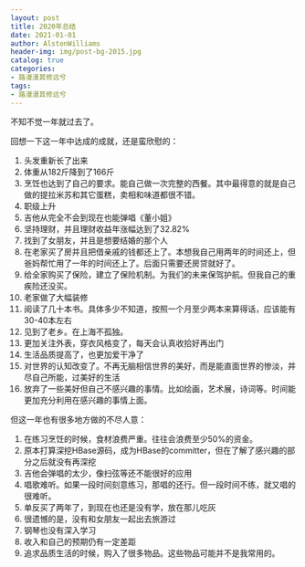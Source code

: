 ```yaml
---
layout: post
title: 2020年总结
date: 2021-01-01
author: AlstonWilliams
header-img: img/post-bg-2015.jpg
catalog: true
categories:
- 路漫漫其修远兮
tags:
- 路漫漫其修远兮
---
```


不知不觉一年就过去了。

回想一下这一年中达成的成就，还是蛮欣慰的：
1. 头发重新长了出来
2. 体重从182斤降到了166斤
3. 烹饪也达到了自己的要求。能自己做一次完整的西餐。其中最得意的就是自己做的提拉米苏和其它蛋糕，卖相和味道都很不错。
4. 职级上升
5. 吉他从完全不会到现在也能弹唱《董小姐》
6. 坚持理财，并且理财收益年涨幅达到了32.82%
7. 找到了女朋友，并且是想要结婚的那个人
8. 在老家买了房并且把借亲戚的钱都还上了。本想我自己用两年的时间还上，但爸妈帮忙用了一年的时间还上了。后面只需要还房贷就好了。
9. 给全家购买了保险，建立了保险机制。为我们的未来保驾护航。但我自己的重疾险还没买。
10. 老家做了大幅装修
11. 阅读了几十本书。具体多少不知道，按照一个月至少两本来算得话，应该能有30-40本左右
12. 见到了老乡。在上海不孤独。
13. 更加关注外表，穿衣风格变了，每天会认真收拾好再出门
14. 生活品质提高了，也更加爱干净了
15. 对世界的认知改变了。不再无脑相信世界的美好，而是能直面世界的惨淡，并尽自己所能，过美好的生活
16. 放弃了一些美好但自己不感兴趣的事情。比如绘画，艺术展，诗词等。时间能更加充分利用在感兴趣的事情上面。

但这一年也有很多地方做的不尽人意：
1. 在练习烹饪的时候，食材浪费严重。往往会浪费至少50%的资金。
2. 原本打算深挖HBase源码，成为HBase的committer，但在了解了感兴趣的部分之后就没有再深挖
3. 吉他会弹唱的太少，像扫弦等还不能很好的应用
4. 唱歌难听。如果一段时间刻意练习，那唱的还行。但一段时间不练，就又唱的很难听。
5. 单反买了两年了，到现在也还是没有学，放在那儿吃灰
6. 很遗憾的是，没有和女朋友一起出去旅游过
7. 钢琴也没有深入学习
8. 收入和自己的预期仍有一定差距
9. 追求品质生活的时候，购入了很多物品。这些物品可能并不是我常用的。
